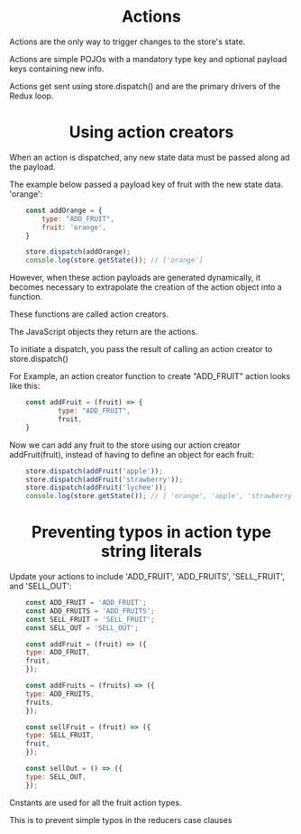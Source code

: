 <h1 align='center'>
Actions
</h1>

Actions are the only way to trigger changes to the store's state.

Actions are simple POJOs with a mandatory type key and optional payload keys containing new info.

Actions get sent using store.dispatch() and are the primary drivers of the Redux loop.

<h1 align='center'>
Using action creators
</h1>

When an action is dispatched, any new state data must be passed along ad the payload.

The example below passed a payload key of fruit with the new state data. 'orange':

```js
    const addOrange = {
        type: "ADD_FRUIT",
        fruit: 'orange',
    }

    store.dispatch(addOrange);
    console.log(store.getState()); // ['orange']
```

However, when these action payloads are generated dynamically, it becomes necessary to extrapolate the creation of the action object into a function.

These functions are called action creators.

The JavaScript objects they return are the actions.

To initiate a dispatch, you pass the result of calling an action creator to store.dispatch()

For Example, an action creator function to create "ADD_FRUIT" action looks like this:

```js
    const addFruit = (fruit) => {
            type: "ADD_FRUIT",
            fruit,
    }
```

Now we can add any fruit to the store using our action creator addFruit(fruit), instead of having to define an object for each fruit:

```js
    store.dispatch(addFruit('apple'));
    store.dispatch(addFruit('strawberry'));
    store.dispatch(addFruit('lychee'));
    console.log(store.getState()); // [ 'orange', 'apple', 'strawberry', 'lychee' ]
```

<h1 align='center'>
Preventing typos in action type string literals
</h1>

Update your actions to include 'ADD_FRUIT', 'ADD_FRUITS', 'SELL_FRUIT', and 'SELL_OUT':

```js
    const ADD_FRUIT = 'ADD_FRUIT';
    const ADD_FRUITS = 'ADD_FRUITS';
    const SELL_FRUIT = 'SELL_FRUIT';
    const SELL_OUT = 'SELL_OUT';

    const addFruit = (fruit) => ({
    type: ADD_FRUIT,
    fruit,
    });

    const addFruits = (fruits) => ({
    type: ADD_FRUITS,
    fruits,
    });

    const sellFruit = (fruit) => ({
    type: SELL_FRUIT,
    fruit,
    });

    const sellOut = () => ({
    type: SELL_OUT,
    });
```

Cnstants are used for all the fruit action types.

This is to prevent simple typos in the reducers case clauses

